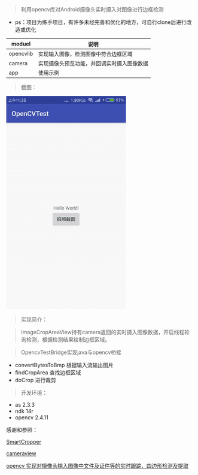 > 利用opencv库对Android摄像头实时摄入对图像进行边框检测

* ps：项目为练手项目，有许多未经完善和优化的地方，可自行clone后进行改造或优化


moduel | 说明
---|---
opencvlib | 实现输入图像，检测图像中符合边框区域
camera | 实现摄像头预览功能，并回调实时摄入图像数据
app | 使用示例

> 截图：

![Alt text](/crop/ezgif.gif)


> 实现简介：

> ImageCropAreaView持有camera返回的实时摄入图像数据，开启线程轮询检测，根据检测结果绘制边框区域。

> OpencvTestBridge实现java与opencv桥接

* convertBytesToBmp 根据输入流输出图片
* findCropArea 查找边框区域
* doCrop 进行裁剪

> 开发环境：

* as 2.3.3
* ndk 14r
* opencv 2.4.11

感谢和参照：

[SmartCropper](https://github.com/pqpo/SmartCropper)

[cameraview](https://github.com/google/cameraview)

[opencv 实现对摄像头输入图像中文件及证件等的实时跟踪，四边形检测及提取](https://blog.csdn.net/zxw_xzr/article/details/77358815)